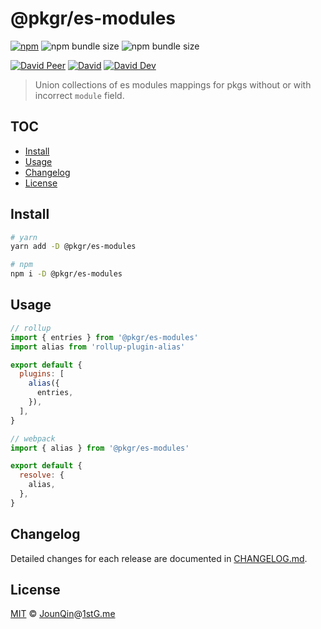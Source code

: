 # @pkgr/es-modules

[![npm](https://img.shields.io/npm/v/@pkgr/es-modules.svg)](https://www.npmjs.com/package/@pkgr/es-modules)
![npm bundle size](https://img.shields.io/bundlephobia/min/@pkgr/es-modules)
![npm bundle size](https://img.shields.io/bundlephobia/minzip/@pkgr/es-modules)

[![David Peer](https://img.shields.io/david/peer/un-ts/pkgr.svg?path=packages/es-modules)](https://david-dm.org/un-ts/pkgr?path=packages/es-modules&type=peer)
[![David](https://img.shields.io/david/un-ts/pkgr.svg?path=packages/es-modules)](https://david-dm.org/un-ts/pkgr?path=packages/es-modules)
[![David Dev](https://img.shields.io/david/dev/un-ts/pkgr.svg?path=packages/es-modules)](https://david-dm.org/un-ts/pkgr?path=packages/es-modules&type=dev)

> Union collections of es modules mappings for pkgs without or with incorrect `module` field.

## TOC <!-- omit in toc -->

- [Install](#install)
- [Usage](#usage)
- [Changelog](#changelog)
- [License](#license)

## Install

```sh
# yarn
yarn add -D @pkgr/es-modules

# npm
npm i -D @pkgr/es-modules
```

## Usage

```js
// rollup
import { entries } from '@pkgr/es-modules'
import alias from 'rollup-plugin-alias'

export default {
  plugins: [
    alias({
      entries,
    }),
  ],
}
```

```js
// webpack
import { alias } from '@pkgr/es-modules'

export default {
  resolve: {
    alias,
  },
}
```

## Changelog

Detailed changes for each release are documented in [CHANGELOG.md](./CHANGELOG.md).

## License

[MIT][] © [JounQin][]@[1stG.me][]

[1stg.me]: https://www.1stg.me
[jounqin]: https://GitHub.com/JounQin
[mit]: http://opensource.org/licenses/MIT
